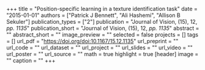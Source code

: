 +++
title = "Position-specific learning in a texture identification task"
date = "2015-01-01"
authors = ["Patrick J Bennett", "Ali Hashemi", "Allison B Sekuler"]
publication_types = ["2"]
publication = "Journal of Vision, (15), 12, _pp. 1135_"
publication_short = "Journal of Vision, (15), 12, _pp. 1135_"
abstract = ""
abstract_short = ""
image_preview = ""
selected = false
projects = []
tags = []
url_pdf = "https://doi.org/doi:10.1167/15.12.1135"
url_preprint = ""
url_code = ""
url_dataset = ""
url_project = ""
url_slides = ""
url_video = ""
url_poster = ""
url_source = ""
math = true
highlight = true
[header]
image = ""
caption = ""
+++
